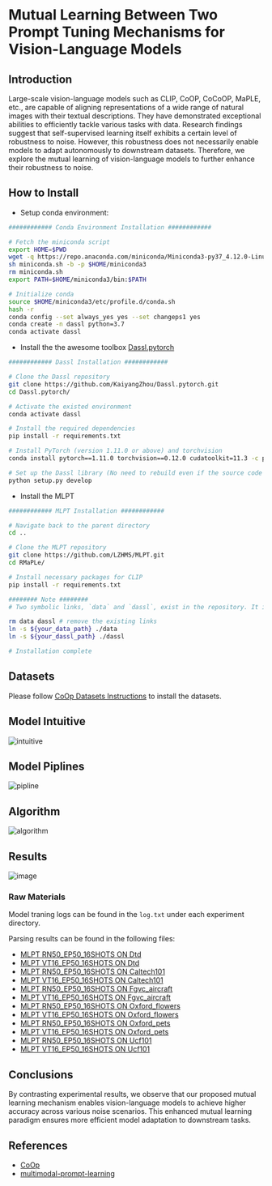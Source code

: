 # Mutual Learning Between Two Prompt Tuning Mechanisms for Vision-Language Models

## Introduction
Large-scale vision-language models such as CLIP, CoOP, CoCoOP, MaPLE, etc., are capable of aligning representations of a wide range of natural images with their textual descriptions. They have demonstrated exceptional abilities to efficiently tackle various tasks with data. Research findings suggest that self-supervised learning itself exhibits a certain level of robustness to noise. However, this robustness does not necessarily enable models to adapt autonomously to downstream datasets. Therefore, we explore the mutual learning of vision-language models to further enhance their robustness to noise.

## How to Install
+ Setup conda environment:
```bash
############ Conda Environment Installation ############

# Fetch the miniconda script
export HOME=$PWD
wget -q https://repo.anaconda.com/miniconda/Miniconda3-py37_4.12.0-Linux-x86_64.sh -O miniconda.sh
sh miniconda.sh -b -p $HOME/miniconda3
rm miniconda.sh
export PATH=$HOME/miniconda3/bin:$PATH

# Initialize conda
source $HOME/miniconda3/etc/profile.d/conda.sh
hash -r
conda config --set always_yes yes --set changeps1 yes
conda create -n dassl python=3.7
conda activate dassl
```
+ Install the the awesome toolbox [Dassl.pytorch](https://github.com/KaiyangZhou/Dassl.pytorch)
```bash
############ Dassl Installation ############

# Clone the Dassl repository
git clone https://github.com/KaiyangZhou/Dassl.pytorch.git
cd Dassl.pytorch/

# Activate the existed environment
conda activate dassl

# Install the required dependencies
pip install -r requirements.txt

# Install PyTorch (version 1.11.0 or above) and torchvision
conda install pytorch==1.11.0 torchvision==0.12.0 cudatoolkit=11.3 -c pytorch

# Set up the Dassl library (No need to rebuild even if the source code changes)
python setup.py develop
```
+ Install the MLPT
```bash
############ MLPT Installation ############

# Navigate back to the parent directory
cd ..

# Clone the MLPT repository
git clone https://github.com/LZHMS/MLPT.git
cd RMaPLe/

# Install necessary packages for CLIP
pip install -r requirements.txt

######## Note ########
# Two symbolic links, `data` and `dassl`, exist in the repository. It is recommended that these be pointed to locations with sufficient storage capacity.

rm data dassl # remove the existing links
ln -s ${your_data_path} ./data
ln -s ${your_dassl_path} ./dassl

# Installation complete
```
## Datasets

Please follow [CoOp Datasets Instructions](https://github.com/KaiyangZhou/CoOp/blob/main/DATASETS.md) to install the datasets.

## Model Intuitive
<img src="https://cdn.jsdelivr.net/gh/LZHMS/picx-images-hosting@master/Profile/Baoyan/intuitive.lvibpg3b8.webp" alt="intuitive" />

## Model Piplines
<img src="https://cdn.jsdelivr.net/gh/LZHMS/picx-images-hosting@master/Profile/Baoyan/pipline.2doh6lycre.webp" alt="pipline" />

## Algorithm
<img src="https://cdn.jsdelivr.net/gh/LZHMS/picx-images-hosting@master/Profile/Baoyan/image.101y2kpzxe.webp" alt="algorithm" />


## Results			
<img src="https://cdn.jsdelivr.net/gh/LZHMS/picx-images-hosting@master/Profile/Baoyan/image.wic4z17h4.webp" alt="image" />

### Raw Materials
Model traning logs can be found in the `log.txt` under each experiment directory.

Parsing results can be found in the following files:

+ [MLPT RN50_EP50_16SHOTS ON Dtd](./output/dtd/MLPT/rn50_ep50_16shots/parse_results.txt)
+ [MLPT VT16_EP50_16SHOTS ON Dtd](./output/dtd/MLPT/vit_b16_ep50_16shots/parse_results.txt)
+ [MLPT RN50_EP50_16SHOTS ON Caltech101](./output/caltech101/MLPT/rn50_ep50_16shots/parse_results.txt)
+ [MLPT VT16_EP50_16SHOTS ON Caltech101](./output/caltech101/MLPT/vit_b16_ep50_16shots/parse_results.txt)
+ [MLPT RN50_EP50_16SHOTS ON Fgvc_aircraft](./output/fgvc_aircraft/MLPT/rn50_ep50_16shots/parse_results.txt)
+ [MLPT VT16_EP50_16SHOTS ON Fgvc_aircraft](./output/fgvc_aircraft/MLPT/vit_b16_ep50_16shots/parse_results.txt)
+ [MLPT RN50_EP50_16SHOTS ON Oxford_flowers](./output/oxford_flowers/MLPT/rn50_ep50_16shots/parse_results.txt)
+ [MLPT VT16_EP50_16SHOTS ON Oxford_flowers](./output/oxford_flowers/MLPT/vit_b16_ep50_16shots/parse_results.txt)
+ [MLPT RN50_EP50_16SHOTS ON Oxford_pets](./output/oxford_pets/MLPT/rn50_ep50_16shots/parse_results.txt)
+ [MLPT VT16_EP50_16SHOTS ON Oxford_pets](./output/oxford_pets/MLPT/vit_b16_ep50_16shots/parse_results.txt)
+ [MLPT RN50_EP50_16SHOTS ON Ucf101](./output/ucf101/MLPT/rn50_ep50_16shots/parse_results.txt)
+ [MLPT VT16_EP50_16SHOTS ON Ucf101](./output/ucf101/MLPT/vit_b16_ep50_16shots/parse_results.txt)

## Conclusions
By contrasting experimental results, we observe that our proposed mutual learning mechanism enables vision-language models to achieve higher accuracy across various noise scenarios. This enhanced mutual learning paradigm ensures more efficient model adaptation to downstream tasks.

## References
+ [CoOp](https://github.com/KaiyangZhou/CoOp)
+ [multimodal-prompt-learning](https://github.com/muzairkhattak/multimodal-prompt-learning)
